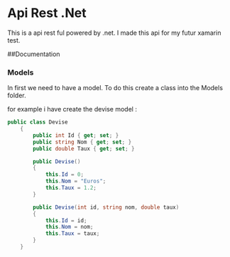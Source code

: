 # Api Rest .Net

This is a api rest ful powered by .net. I made this api for my futur xamarin test.

##Documentation

### Models

In first we need to have a model. To do this create a class into the Models folder.

for example i have create the devise model :

```csharp
public class Devise
    {
        public int Id { get; set; }
        public string Nom { get; set; }
        public double Taux { get; set; }

        public Devise()
        {
            this.Id = 0;
            this.Nom = "Euros";
            this.Taux = 1.2;
        }

        public Devise(int id, string nom, double taux)
        {
            this.Id = id;
            this.Nom = nom;
            this.Taux = taux;
        }
    }
```
